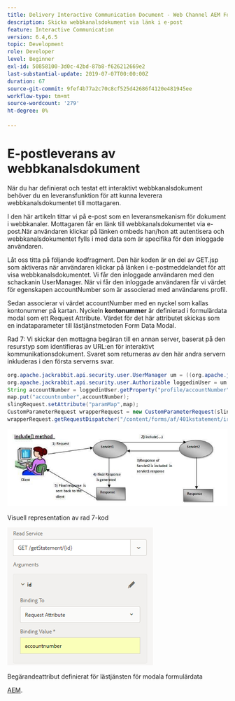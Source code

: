 ```yaml
---
title: Delivery Interactive Communication Document - Web Channel AEM Forms
description: Skicka webbkanalsdokument via länk i e-post
feature: Interactive Communication
version: 6.4,6.5
topic: Development
role: Developer
level: Beginner
exl-id: 50858100-3d0c-42bd-87b8-f626212669e2
last-substantial-update: 2019-07-07T00:00:00Z
duration: 67
source-git-commit: 9fef4b77a2c70c8cf525d42686f4120e481945ee
workflow-type: tm+mt
source-wordcount: '279'
ht-degree: 0%

---
```


# E-postleverans av webbkanalsdokument

När du har definierat och testat ett interaktivt webbkanalsdokument behöver du en leveransfunktion för att kunna leverera webbkanalsdokumentet till mottagaren.

I den här artikeln tittar vi på e-post som en leveransmekanism för dokument i webbkanaler. Mottagaren får en länk till webbkanalsdokumentet via e-post.När användaren klickar på länken ombeds han/hon att autentisera och webbkanalsdokumentet fylls i med data som är specifika för den inloggade användaren.

Låt oss titta på följande kodfragment. Den här koden är en del av GET.jsp som aktiveras när användaren klickar på länken i e-postmeddelandet för att visa webbkanalsdokumentet. Vi får den inloggade användaren med den schackanin UserManager. När vi får den inloggade användaren får vi värdet för egenskapen accountNumber som är associerad med användarens profil.

Sedan associerar vi värdet accountNumber med en nyckel som kallas kontonummer på kartan. Nyckeln **kontonummer** är definierad i formulärdata modal som ett Request Attribute. Värdet för det här attributet skickas som en indataparameter till lästjänstmetoden Form Data Modal.

Rad 7: Vi skickar den mottagna begäran till en annan server, baserat på den resurstyp som identifieras av URL:en för interaktivt kommunikationsdokument. Svaret som returneras av den här andra servern inkluderas i den första serverns svar.

```java
org.apache.jackrabbit.api.security.user.UserManager um = ((org.apache.jackrabbit.api.JackrabbitSession) session).getUserManager();
org.apache.jackrabbit.api.security.user.Authorizable loggedinUser = um.getAuthorizable(session.getUserID());
String accountNumber = loggedinUser.getProperty("profile/accountNumber")[0].getString();
map.put("accountnumber",accountNumber);
slingRequest.setAttribute("paramMap",map);
CustomParameterRequest wrapperRequest = new CustomParameterRequest(slingRequest,"GET");
wrapperRequest.getRequestDispatcher("/content/forms/af/401kstatement/irastatement/channels/web.html").include(wrapperRequest, response);
```

![Inkludera metod](assets/includemethod.jpg)

Visuell representation av rad 7-kod

![Parameterkonfiguration för begäran](assets/requestparameter.png)

Begärandeattribut definierat för lästjänsten för modala formulärdata

[AEM](assets/webchanneldelivery.zip).
